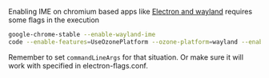 Enabling IME on chromium based apps like [Electron and wayland](https://github.com/electron/electron/issues/33662) requires some flags in the execution

```bash
google-chrome-stable --enable-wayland-ime
code --enable-features=UseOzonePlatform --ozone-platform=wayland --enable-wayland-ime .
```

Remember to set `commandLineArgs` for that situation. Or make sure it will work with specified in electron-flags.conf.
